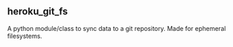 ## heroku_git_fs

A python module/class to sync data to a git repository. Made for ephemeral filesystems.